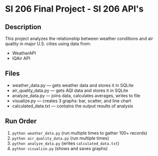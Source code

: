 # SI 206 Final Project - SI 206 API's

## Description
This project analyzes the relationship between weather conditions and air quality in major U.S. cities using data from:
- WeatherAPI
- IQAir API

## Files
- weather_data.py — gets weather data and stores it in SQLite
- air_quality_data.py — gets AQI data and stores it in SQLite
- analyze_data.py — joins data, calculates averages, writes to file
- visualize.py — creates 3 graphs: bar, scatter, and line chart
- calculated_data.txt — contains the output results of analysis
  
## Run Order
1. `python weather_data.py` (run multiple times to gather 100+ records)
2. `python air_quality_data.py` (run multiple times)
3. `python analyze_data.py` (writes `calculated_data.txt`)
4. `python visualize.py` (shows and saves graphs)
